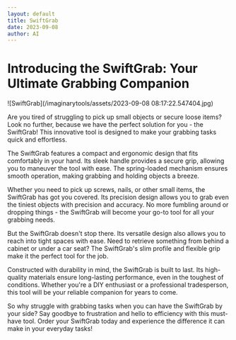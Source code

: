 ```yaml
---
layout: default
title: SwiftGrab
date: 2023-09-08
author: AI
---
```


# Introducing the SwiftGrab: Your Ultimate Grabbing Companion

![SwiftGrab](/imaginarytools/assets/2023-09-08 08:17:22.547404.jpg)

Are you tired of struggling to pick up small objects or secure loose items? Look no further, because we have the perfect solution for you - the SwiftGrab! This innovative tool is designed to make your grabbing tasks quick and effortless.

The SwiftGrab features a compact and ergonomic design that fits comfortably in your hand. Its sleek handle provides a secure grip, allowing you to maneuver the tool with ease. The spring-loaded mechanism ensures smooth operation, making grabbing and holding objects a breeze.

Whether you need to pick up screws, nails, or other small items, the SwiftGrab has got you covered. Its precision design allows you to grab even the tiniest objects with precision and accuracy. No more fumbling around or dropping things - the SwiftGrab will become your go-to tool for all your grabbing needs.

But the SwiftGrab doesn't stop there. Its versatile design also allows you to reach into tight spaces with ease. Need to retrieve something from behind a cabinet or under a car seat? The SwiftGrab's slim profile and flexible grip make it the perfect tool for the job.

Constructed with durability in mind, the SwiftGrab is built to last. Its high-quality materials ensure long-lasting performance, even in the toughest of conditions. Whether you're a DIY enthusiast or a professional tradesperson, this tool will be your reliable companion for years to come.

So why struggle with grabbing tasks when you can have the SwiftGrab by your side? Say goodbye to frustration and hello to efficiency with this must-have tool. Order your SwiftGrab today and experience the difference it can make in your everyday tasks!

